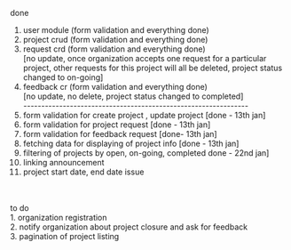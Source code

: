 done<br/>
1. user module (form validation and everything done)<br/>
2. project crud (form validation and everything done)<br/>
3. request crd  (form validation and everything done)<br/>
[no update, once organization accepts one request for a particular project, other requests for this project will all be deleted, project status changed to on-going]<br/>
4. feedback cr  (form validation and everything done)<br/>
[no update, no delete, project status changed to completed]<br/>
---------------------------------------------------------------<br/>
5. form validation for create project , update project [done - 13th jan]<br/>
6. form validation for project request [done - 13th jan]<br/>
7. form validation for feedback request [done- 13th jan]<br/>
8. fetching data for displaying of project info [done - 13th jan]<br/>
9. filtering of projects by open, on-going, completed done - 22nd jan]<br/>
10. linking announcement <br/>
11. project start date, end date issue<br/>
<br/>
<br/>
to do<br/>
1. organization registration <br/>
2. notify organization about project closure and ask for feedback<br/>
3. pagination of project listing <br/>
